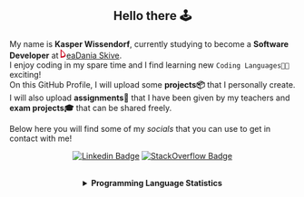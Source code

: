 ## <p align="center">Hello there 🕹️</p>

My name is **Kasper Wissendorf**, currently studying to become a **Software Developer** at [![Icon](/icons/Dania.png)eaDania Skive](https://eadania.com/). <br>
I enjoy coding in my spare time and I find learning new `Coding Languages👨‍💻` exciting!<br/>
On this GitHub Profile, I will upload some **projects📦** that I personally create. I will also upload **assignments📝** that I have been given by my teachers and **exam projects🎓** that can be shared freely. 

Below here you will find some of my *socials* that you can use to get in contact with me! 

<div align="center">
  
[![Linkedin Badge](https://img.shields.io/badge/-LinkedIn-blue?style=flat-square&logo=Linkedin&logoColor=white)](https://www.linkedin.com/in/kasper-wissendorf-7279011b6/)
[![StackOverflow Badge](https://img.shields.io/badge/-Stack%20Overflow-FE7A16?style=flat-square&logo=Stack-Overflow&logoColor=white)](https://stackoverflow.com/users/18100435/kasper-wissendorf)
</div>

<br>
<details>
<summary align="center"><strong>Programming Language Statistics</strong></summary>
<br>
<div align="center">
<pre>
C++            | 25 hours 34 minutes
mcfunction     | 24 hours 59 minutes
C#             | 23 hours 19 minutes
JavaScript     | 22 hours 16 minutes
Python         | 19 hours 14 minutes
CSS            | 06 hours 03 minutes
Blazor         | 03 hours 37 minutes
HTML           | 03 hours 29 minutes
Markdown       | 01 hours 54 minutes
TypeScript     | 01 hours 00 minutes
Lua            | 00 hours 48 minutes
CSHTML         | 00 hours 04 minutes
SQL            | 00 hours 03 minutes
<sub>Last Updated: 08/26/2022 02:36:58</sub>
<sub>Data first recorded on 31th. January of 2022</sub>
</pre>
</div>
</details>